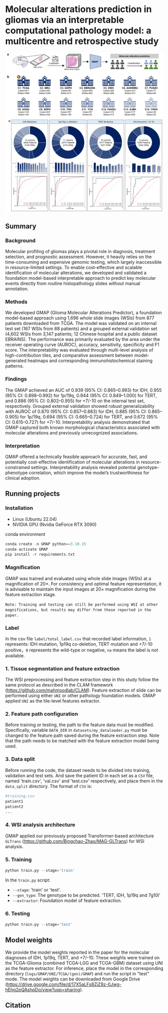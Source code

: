 # Molecular alterations prediction in gliomas via an interpretable computational pathology model: a multicentre and retrospective study
![Pipline](figure/figure.png)

## Summary
### Background
Molecular profiling of gliomas plays a pivotal role in diagnosis, treatment selection, and prognostic assessment. However, it heavily relies on the time-consuming and expensive genomic testing, which largely inaccessible in resource-limited settings. To enable cost-effective and scalable identification of molecular alterations, we developed and validated a foundation model-based interpretable approach to predict key molecular events directly from routine histopathology slides without manual annotation.

### Methods
We developed GMAP (Glioma Molecular Alterations Predictor), a foundation model-based approach using 1,696 whole slide images (WSIs) from 877 patients downloaded from TCGA. The model was validated on an internal test set (167 WSIs from 88 patients) and a grouped external validation set (4,602 WSIs from 3,147 patients; 12 Chinese hospital and a public dataset EBRAINS). The performance was primarily evaluated by the area under the receiver operating curve (AUROC), accuracy, sensitivity, specificity and F1 score. The interpretability was evaluated through multi-level analysis of high-contribution tiles, and comparative assessment between model-generated heatmaps and corresponding immunohistochemical staining patterns.

### Findings
The GMAP achieved an AUC of 0.939 (95% CI: 0.865–0.993) for IDH, 0.955 (95% CI: 0.898–0.992) for 1p/19q, 0.944 (95% CI: 0.849–1.000) for TERT, and 0.886 (95% CI: 0.802–0.955) for +7/-10 on the internal test set, respectively. Grouped external validation showed robust generalizability with AUROC of 0.870 (95% CI: 0.857–0.883) for IDH, 0.885 (95% CI: 0.865–0.905) for 1p/19q, 0.694 (95% CI: 0.665–0.724) for TERT, and 0.672 (95% CI: 0.615–0.727) for +7/-10. Interpretability analysis demonstrated that GMAP captured both known morphological characteristics associated with molecular alterations and previously unrecognized associations.

### Interpretation
GMAP offered a technically feasible approach for accurate, fast, and potentially cost-effective identification of molecular alterations in resource-constrained settings. Interpretability analysis revealed potential genotype-phenotype correlation, which improve the model’s trustworthiness for clinical adoption.

## Running projects
### Installation
- Linux (Ubuntu 22.04)
- NVIDIA GPU (Nvidia GeForce RTX 3090)

conda environment

```python
conda create -n GMAP python==3.10.15
conda activate GMAP
pip install -r requirements.txt
```

### Magnification
GMAP was trained and evaluated using whole slide images (WSIs) at a magnification of 20×. For consistency and optimal feature representation, it is advisable to maintain the input images at 20× magnification during the feature extraction stage.

`Note: Training and testing can still be performed using WSI at other magnifications, but results may differ from those reported in the paper.`

### Label
In the csv file `label/total_label.csv` that recorded label information, `1` represents: IDH mutation, 1p19q co-deletion, TERT mutation and +7/-10 positive，`0` represents the wild-type or negative, `na` means the label is not available.

### 1. Tissue segmentation and feature extraction
The WSI preprocessing and feature extraction step in this study follow the same protocol as described in the CLAM framework (https://github.com/mahmoodlab/CLAM). Feature extraction of slide can be performed using either `UNI` or other pathology foundation models. GMAP applied `UNI` as the tile-level features extractor.

### 2. Feature path configuration
Before training or testing, the path to the feature data must be modified. Specifically, variable `DATA_DIR` in `datasets/my_dataloader.py` must be changed to the feature path saved during the feature extraction step. Note that the path needs to be matched with the feature extraction model being used.

### 3. Data split
Before running the code, the dataset needs to be divided into training, validation and test sets. And save the patient ID in each set as a `CSV` file, named 'train.csv', 'val.csv' and 'test.csv' respectively, and place them in the `data_split` directory. The format of `CSV` is:

```python
#training.csv
patient1
patient2
...
```

### 4. WSI analysis architecture
GMAP applied our previously proposed Transformer-based architecture `GLTrans` (https://github.com/Bingchao-Zhao/MAG-GLTrans) for WSI analysis.

### 5. Training

```python
python train.py --stage='train'  
```

In the `train.py` script:
* `--stage`: 'train' or 'test'.
* `--gen_type`: The genotype to be predicted. 'TERT, IDH, 1p19q and 7g10l'
* `--extractor`: Foundation model of feature extraction.

### 6. Testing
```python
python train.py --stage='test' 
```

## Model weights
We provide the model weights reported in the paper for the molecular diagnoses of IDH, 1p19q, TERT, and +7/-10. These weights were trained on the TCGA-Glioma (combined TCGA-LGG and TCGA-GBM) dataset using UNI as the feature extractor. For inference, place the model in the corresponding directory (`logs/GMAP/UNI/TCGA/(gen)/GMAP`) and run the script in "test" mode. The model weights can be downloaded from Google Drive (https://drive.google.com/file/d/17X5aLFs8ZiZ9z-0Jwg-hEhg2pQAshpDo/view?usp=sharing).

## Citation










